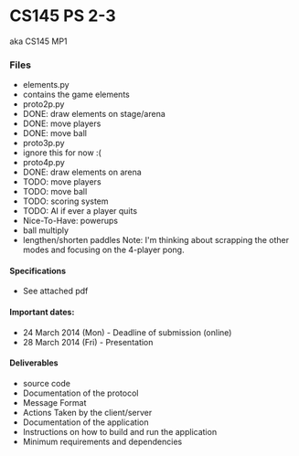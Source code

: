 CS145 PS 2-3
========

aka CS145 MP1

### Files ###
* elements.py
 * contains the game elements
* proto2p.py
 * DONE: draw elements on stage/arena
 * DONE: move players
 * DONE: move ball
* proto3p.py
 * ignore this for now :(
* proto4p.py
 * DONE: draw elements on arena
 * TODO: move players
 * TODO: move ball
 * TODO: scoring system
 * TODO: AI if ever a player quits
 * Nice-To-Have: powerups
  * ball multiply
  * lengthen/shorten paddles
Note: I'm thinking about scrapping the other modes and focusing on the 4-player pong.

#### Specifications ####
* See attached pdf

#### Important dates: ####
* 24 March 2014 (Mon) - Deadline of submission (online)
* 28 March 2014 (Fri) - Presentation

#### Deliverables ####
* source code
* Documentation of the protocol
 * Message Format
 * Actions Taken by the client/server
* Documentation of the application
 * Instructions on how to build and run the application
 * Minimum requirements and dependencies

